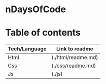 # nDaysOfCode

# Table of contents

| Tech/Language | Link to readme     |
| ------------- | ------------------ |
| Html          | (./html/readme.md) |
| Css           | (./css/readme.md)  |
| Js            | (./js)             |
